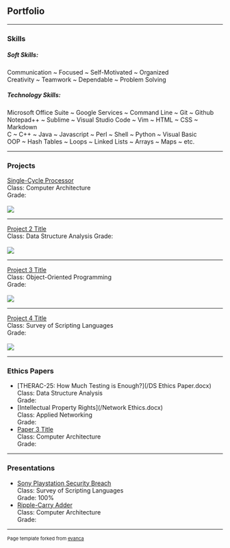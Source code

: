 ## Portfolio

---

### Skills

##### Soft Skills:
  Communication ~ Focused ~ Self-Motivated ~ Organized  
  Creativity ~ Teamwork ~ Dependable ~ Problem Solving  
  
##### Technology Skills:
  Microsoft Office Suite ~ Google Services ~ Command Line ~ Git ~ Github  
  Notepad++ ~ Sublime ~ Visual Studio Code ~ Vim ~ HTML ~ CSS ~ Markdown  
  C ~ C++ ~ Java ~ Javascript ~ Perl ~ Shell ~ Python ~ Visual Basic   
  OOP ~ Hash Tables ~ Loops ~ Linked Lists ~ Arrays ~ Maps ~ etc.  
  
---

### Projects

[Single-Cycle Processor](/sample_page)  
Class: Computer Architecture  
Grade:  
<br>
<img src="images/dummy_thumbnail.jpg?raw=true"/>

---
[Project 2 Title](/pdf/sample_presentation.pdf)  
Class: Data Structure Analysis
Grade:  
<br>
<img src="images/dummy_thumbnail.jpg?raw=true"/>

---
[Project 3 Title](http://example.com/)  
Class: Object-Oriented Programming  
Grade:  
<br>
<img src="images/dummy_thumbnail.jpg?raw=true"/>

---

[Project 4 Title](http://example.com/)  
Class: Survey of Scripting Languages  
Grade:  
<br>
<img src="images/dummy_thumbnail.jpg?raw=true"/>

---

### Ethics Papers

- [THERAC-25: How Much Testing is Enough?](/DS Ethics Paper.docx)  
  Class: Data Structure Analysis  
  Grade:  
- [Intellectual Property Rights](/Network Ethics.docx)  
  Class: Applied Networking  
  Grade:  
- [Paper 3 Title](http://example.com/)  
  Class: Computer Architecture  
  Grade:  

---

### Presentations

- [Sony Playstation Security Breach](https://youtu.be/esssEReJ99c)  
  Class: Survey of Scripting Languages  
  Grade: 100%  
- [Ripple-Carry Adder](https://docs.google.com/presentation/d/1y-fy4Q30TYP0nPdgUIFEvORarMUUWeNnUso3PKB4f30/edit?usp=sharing)  
  Class: Computer Architecture  
  Grade:  

---

<p style="font-size:11px">Page template forked from <a href="https://github.com/evanca/quick-portfolio">evanca</a></p>
<!-- Remove above link if you don't want to attibute -->
